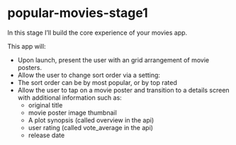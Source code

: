 # popular-movies-stage1

In this stage I’ll build the core experience of your movies app.

This app will:

- Upon launch, present the user with an grid arrangement of movie posters.
- Allow the user to change sort order via a setting:
- The sort order can be by most popular, or by top rated
- Allow the user to tap on a movie poster and transition to a details screen with additional information such as:
  - original title
  - movie poster image thumbnail
  - A plot synopsis (called overview in the api)
  - user rating (called vote_average in the api)
  - release date
